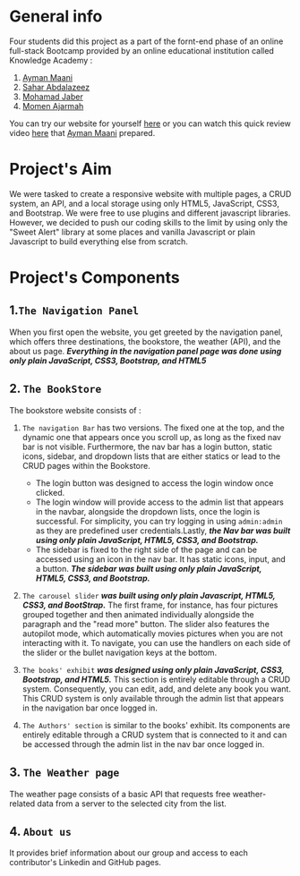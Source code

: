 # General info
Four students did this project as a part of the fornt-end phase of an online full-stack Bootcamp provided by an online educational institution called Knowledge Academy : 
1. [Ayman Maani](https://github.com/AymanQ-A-Maani)
2. [Sahar Abdalazeez](https://github.com/Sahar-Abdalazeez)
3. [Mohamad Jaber](https://github.com/Mohamad-jaber)
4. [Momen Ajarmah](https://github.com/Momen-Ajarmah)

You can try our website for yourself [here](https://sahar-abdalazeez.github.io/fullstack-project/) or you can watch this quick review video [here](https://www.linkedin.com/posts/ayman-maani_forntend-webdevelopment-frontenddeveloper-activity-6959553552004329472-xEBI?utm_source=linkedin_share&utm_medium=member_desktop_web) that [Ayman Maani](https://github.com/AymanQ-A-Maani) prepared. 

# Project's Aim
We were tasked to create a responsive website with multiple pages, a CRUD system, an API, and a local storage using only HTML5, JavaScript, CSS3, and Bootstrap.
We were free to use plugins and different javascript libraries. However, we decided to push our coding skills to the limit by using only the "Sweet Alert" library at some places and vanilla Javascript or plain Javascript to build everything else from scratch.

# Project's Components
## 1.`The Navigation Panel` 
When you first open the website, you get greeted by the navigation panel, which offers three destinations, the bookstore, the weather (API), and the about us page. ***Everything in the navigation panel page was done using only plain JavaScript, CSS3, Bootstrap, and HTML5***

## 2. `The BookStore`
The bookstore website consists of :
1. `The navigation Bar` has two versions. The fixed one at the top, and the dynamic one that appears once you scroll up, as long as the fixed nav bar is not visible. Furthermore, the nav bar has a login button, static icons, sidebar, and dropdown lists that are either statics or lead to the CRUD pages within the Bookstore.
   * The login button was designed to access the login window once clicked.
   * The login window will provide access to the admin list that appears in the navbar, alongside the dropdown lists, once the login is successful. For simplicity, you can try logging in using `admin:admin` as they are predefined user credentials.Lastly, ***the Nav bar was built using only plain JavaScript, HTML5, CSS3, and Bootstrap.***
   * The sidebar is fixed to the right side of the page and can be accessed using an icon in the nav bar. It has static icons, input, and a button. ***The sidebar was built using only plain JavaScript, HTML5, CSS3, and Bootstrap.***
   
   
2. `The carousel slider` ***was built using only plain Javascript, HTML5, CSS3, and BootStrap.*** The first frame, for instance, has four pictures grouped together and then animated individually alongside the paragraph and the "read more" button. The slider also features the autopilot mode, which automatically movies pictures when you are not interacting with it. To navigate, you can use the handlers on each side of the slider or the bullet navigation keys at the bottom.
3. `The books' exhibit` ***was designed using only plain JavaScript, CSS3, Bootstrap, and HTML5.*** This section is entirely editable through a CRUD system. Consequently, you can edit, add, and delete any book you want. This CRUD system is only available through the admin list that appears in the navigation bar once logged in.
4. `The Authors' section` is similar to the books' exhibit. Its components are entirely editable through a CRUD system that is connected to it and can be accessed through the admin list in the nav bar once logged in.
## 3. `The Weather page`
The weather page consists of a basic API that requests free weather-related data from a server to the selected city from the list. 
## 4. `About us`
It provides brief information about our group and access to each contributor's Linkedin and GitHub pages.

